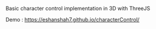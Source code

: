 Basic character control implementation in 3D with ThreeJS

Demo : https://eshanshah7.github.io/characterControl/
